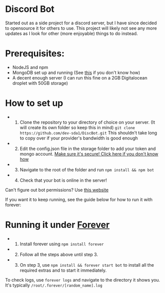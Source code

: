 # Discord Bot
Started out as a side project for a discord server, but I have since decided to opensource it for others to use.
This project will likely not see any more updates as I look for other (more enjoyable) things to do instead.

# Prerequisites:
+ NodeJS and npm
+ MongoDB set up and running (See [this](https://www.digitalocean.com/community/tutorials/how-to-secure-mongodb-on-ubuntu-20-04) if you don't know how)
+ A decent enough server (I can run this fine on a 2GB Digitalocean droplet with 50GB storage)

# How to set up
+ 1. Clone the repository to your directory of choice on your server. (It will create its own folder so keep this in mind) 
``git clone https://github.com/dev-sda1/DiscBot.git`` This shouldn't take long to copy over if your provider's bandwidth is good enough
+ 2. Edit the config.json file in the storage folder to add your token and mongo account. [Make sure it's secure! Click here if you don't know how](https://www.digitalocean.com/community/tutorials/how-to-secure-mongodb-on-ubuntu-20-04)
+ 3. Navigate to the root of the folder and run ``npm install && npm bot``
+ 4. Check that your bot is online in the server!

Can't figure out bot permissions? Use [this website](https://discordapi.com/permissions.html)

If you want it to keep running, see the guide below for how to run it with forever:

# Running it under [Forever](https://www.npmjs.com/package/forever)
+ 1. Install forever using ``npm install forever``
+ 2. Follow all the steps above until step 3.
+ 3. On step 3, use ``npm install && forever start bot`` to install all the required extras and to start it immediately.

To check logs, use ``forever logs`` and navigate to the directory it shows you. It's typically ``/root/.forever/[random_name].log``

